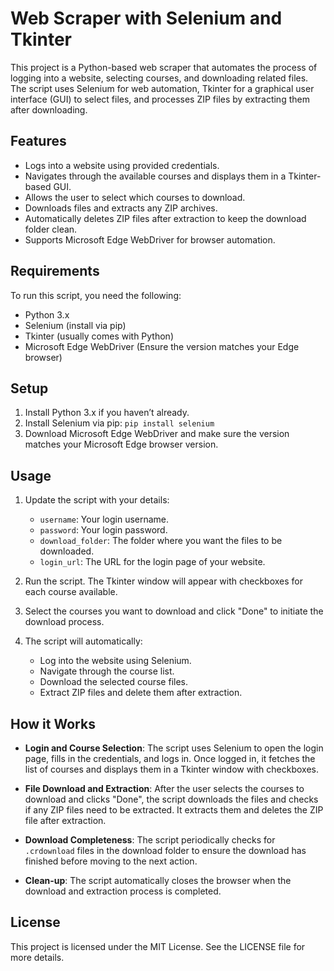 # Web Scraper with Selenium and Tkinter

This project is a Python-based web scraper that automates the process of logging into a website, selecting courses, and downloading related files. The script uses Selenium for web automation, Tkinter for a graphical user interface (GUI) to select files, and processes ZIP files by extracting them after downloading.

## Features

- Logs into a website using provided credentials.
- Navigates through the available courses and displays them in a Tkinter-based GUI.
- Allows the user to select which courses to download.
- Downloads files and extracts any ZIP archives.
- Automatically deletes ZIP files after extraction to keep the download folder clean.
- Supports Microsoft Edge WebDriver for browser automation.

## Requirements

To run this script, you need the following:

- Python 3.x
- Selenium (install via pip)
- Tkinter (usually comes with Python)
- Microsoft Edge WebDriver (Ensure the version matches your Edge browser)

## Setup

1. Install Python 3.x if you haven’t already.
2. Install Selenium via pip: `pip install selenium`
3. Download Microsoft Edge WebDriver and make sure the version matches your Microsoft Edge browser version.

## Usage

1. Update the script with your details:
   - `username`: Your login username.
   - `password`: Your login password.
   - `download_folder`: The folder where you want the files to be downloaded.
   - `login_url`: The URL for the login page of your website.
   
2. Run the script. The Tkinter window will appear with checkboxes for each course available.

3. Select the courses you want to download and click "Done" to initiate the download process.

4. The script will automatically:
   - Log into the website using Selenium.
   - Navigate through the course list.
   - Download the selected course files.
   - Extract ZIP files and delete them after extraction.

## How it Works

- **Login and Course Selection**: The script uses Selenium to open the login page, fills in the credentials, and logs in. Once logged in, it fetches the list of courses and displays them in a Tkinter window with checkboxes.
  
- **File Download and Extraction**: After the user selects the courses to download and clicks "Done", the script downloads the files and checks if any ZIP files need to be extracted. It extracts them and deletes the ZIP file after extraction.

- **Download Completeness**: The script periodically checks for `.crdownload` files in the download folder to ensure the download has finished before moving to the next action.

- **Clean-up**: The script automatically closes the browser when the download and extraction process is completed.

## License

This project is licensed under the MIT License. See the LICENSE file for more details.
